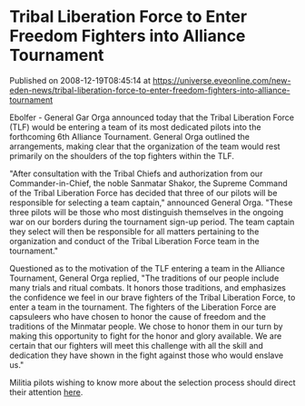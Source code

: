 # Tribal Liberation Force to Enter Freedom Fighters into Alliance Tournament
Published on 2008-12-19T08:45:14 at https://universe.eveonline.com/new-eden-news/tribal-liberation-force-to-enter-freedom-fighters-into-alliance-tournament

Ebolfer - General Gar Orga announced today that the Tribal Liberation Force (TLF) would be entering a team of its most dedicated pilots into the forthcoming 6th Alliance Tournament. General Orga outlined the arrangements, making clear that the organization of the team would rest primarily on the shoulders of the top fighters within the TLF.  
  
"After consultation with the Tribal Chiefs and authorization from our Commander-in-Chief, the noble Sanmatar Shakor, the Supreme Command of the Tribal Liberation Force has decided that three of our pilots will be responsible for selecting a team captain," announced General Orga. "These three pilots will be those who most distinguish themselves in the ongoing war on our borders during the tournament sign-up period. The team captain they select will then be responsible for all matters pertaining to the organization and conduct of the Tribal Liberation Force team in the tournament."  
  
Questioned as to the motivation of the TLF entering a team in the Alliance Tournament, General Orga replied, "The traditions of our people include many trials and ritual combats. It honors those traditions, and emphasizes the confidence we feel in our brave fighters of the Tribal Liberation Force, to enter a team in the tournament. The fighters of the Liberation Force are capsuleers who have chosen to honor the cause of freedom and the traditions of the Minmatar people. We chose to honor them in our turn by making this opportunity to fight for the honor and glory available. We are certain that our fighters will meet this challenge with all the skill and dedication they have shown in the fight against those who would enslave us."

Militia pilots wishing to know more about the selection process should direct their attention [here](http://myeve.eve-online.com/ingameboard.asp?a=topic&threadID=938724).
